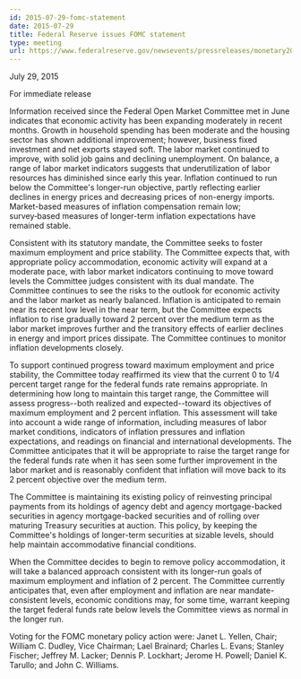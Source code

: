 ```yaml
---
id: 2015-07-29-fomc-statement
date: 2015-07-29
title: Federal Reserve issues FOMC statement
type: meeting
url: https://www.federalreserve.gov/newsevents/pressreleases/monetary20150729a.htm
---
```


July 29, 2015

For immediate release

Information received since the Federal Open Market Committee met in June indicates that economic activity has been expanding moderately in recent months. Growth in household spending has been moderate and the housing sector has shown additional improvement; however, business fixed investment and net exports stayed soft. The labor market continued to improve, with solid job gains and declining unemployment. On balance, a range of labor market indicators suggests that underutilization of labor resources has diminished since early this year. Inflation continued to run below the Committee's longer-run objective, partly reflecting earlier declines in energy prices and decreasing prices of non-energy imports. Market-based measures of inflation compensation remain low; survey‑based measures of longer-term inflation expectations have remained stable.

Consistent with its statutory mandate, the Committee seeks to foster maximum employment and price stability. The Committee expects that, with appropriate policy accommodation, economic activity will expand at a moderate pace, with labor market indicators continuing to move toward levels the Committee judges consistent with its dual mandate. The Committee continues to see the risks to the outlook for economic activity and the labor market as nearly balanced. Inflation is anticipated to remain near its recent low level in the near term, but the Committee expects inflation to rise gradually toward 2 percent over the medium term as the labor market improves further and the transitory effects of earlier declines in energy and import prices dissipate. The Committee continues to monitor inflation developments closely.

To support continued progress toward maximum employment and price stability, the Committee today reaffirmed its view that the current 0 to 1/4 percent target range for the federal funds rate remains appropriate. In determining how long to maintain this target range, the Committee will assess progress--both realized and expected--toward its objectives of maximum employment and 2 percent inflation. This assessment will take into account a wide range of information, including measures of labor market conditions, indicators of inflation pressures and inflation expectations, and readings on financial and international developments. The Committee anticipates that it will be appropriate to raise the target range for the federal funds rate when it has seen some further improvement in the labor market and is reasonably confident that inflation will move back to its 2 percent objective over the medium term.

The Committee is maintaining its existing policy of reinvesting principal payments from its holdings of agency debt and agency mortgage-backed securities in agency mortgage-backed securities and of rolling over maturing Treasury securities at auction. This policy, by keeping the Committee's holdings of longer-term securities at sizable levels, should help maintain accommodative financial conditions.

When the Committee decides to begin to remove policy accommodation, it will take a balanced approach consistent with its longer-run goals of maximum employment and inflation of 2 percent. The Committee currently anticipates that, even after employment and inflation are near mandate-consistent levels, economic conditions may, for some time, warrant keeping the target federal funds rate below levels the Committee views as normal in the longer run.

Voting for the FOMC monetary policy action were: Janet L. Yellen, Chair; William C. Dudley, Vice Chairman; Lael Brainard; Charles L. Evans; Stanley Fischer; Jeffrey M. Lacker; Dennis P. Lockhart; Jerome H. Powell; Daniel K. Tarullo; and John C. Williams.